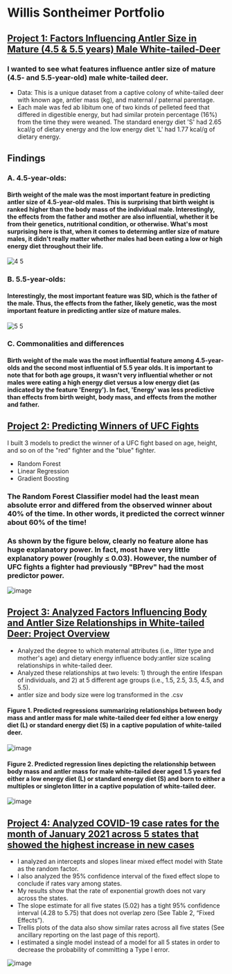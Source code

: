 # Willis Sontheimer Portfolio

## [Project 1: Factors Influencing Antler Size in Mature (4.5 & 5.5 years) Male White-tailed-Deer](https://github.com/sont5413/Predictors-of-Antler-Size-in-Mature-4.5-5.5-White-tailed-Deer)
### I wanted to see what features influence antler size of mature (4.5- and 5.5-year-old) male white-tailed deer.
* Data: This is a unique dataset from a captive colony of white-tailed deer with known age, antler mass (kg), and maternal / paternal parentage.
* Each male was fed ab libitum one of two kinds of pelleted feed that differed in digestible energy, but had similar protein percentage (16%) from the time they were weaned. The standard energy diet 'S' had 2.65 kcal/g of dietary energy and the low energy diet 'L' had 1.77 kcal/g of dietary energy.

## Findings

### A. 4.5-year-olds:
#### Birth weight of the male was the most important feature in predicting antler size of 4.5-year-old males.  This is surprising that birth weight is ranked higher than the body mass of the individual male.  Interestingly, the effects from the father and mother are also influential, whether it be from their genetics, nutritional condition, or otherwise.  What's most surprising here is that, when it comes to determing antler size of mature males, it didn't really matter whether males had been eating a low or high energy diet throughout their life.  

![4 5](https://user-images.githubusercontent.com/95881308/173692165-cfd22a23-6c83-40ec-9baf-d2a59f30e81e.jpg)


### B. 5.5-year-olds: 
#### Interestingly, the most important feature was SID, which is the father of the male.  Thus, the effects from the father, likely genetic, was the most important feature in predicting antler size of mature males. 

![5 5](https://user-images.githubusercontent.com/95881308/173692203-97f90e8e-621f-4312-878f-1b0113dad50d.jpg)

### C. Commonalities and differences
#### Birth weight of the male was the most influential feature among 4.5-year-olds and the second most influential of 5.5 year olds.  It is important to note that for both age groups, it wasn't very influential whether or not males were eating a high energy diet versus a low energy diet (as indicated by the feature 'Energy').  In fact, 'Energy' was less predictive than effects from birth weight, body mass, and effects from the mother and father.

## [Project 2: Predicting Winners of UFC Fights](https://github.com/sont5413/UFC-Fight-Data)
I built 3 models to predict the winner of a UFC fight based on age, height, and so on of the "red" fighter and the "blue" fighter.
* Random Forest 
* Linear Regression
* Gradient Boosting
### The Random Forest Classifier model had the least mean absolute error and differed from the observed winner about 40% of the time.  In other words, it predicted the correct winner about 60% of the time!

### As shown by the figure below, clearly no feature alone has huge explanatory power. In fact, most have very little explanatory power (roughly ≤ 0.03). However, the number of UFC fights a fighter had previously "BPrev" had the most predictor power.
![image](https://user-images.githubusercontent.com/95881308/172012522-218d8f87-146d-469a-b100-7e3e42fb171f.png)


## [Project 3: Analyzed Factors Influencing Body and Antler Size Relationships in White-tailed Deer: Project Overview](https://github.com/sont5413/Deer-scaling-relationships)
* Analyzed the degree to which maternal attributes (i.e., litter type and mother's age) and dietary energy influence body:antler size scaling relationships in white-tailed deer.
* Analyzed these relationships at two levels: 1) through the entire lifespan of individuals, and 2) at 5 different age groups (i.e., 1.5, 2.5, 3.5, 4.5, and 5.5).
* antler size and body size were log transformed in the .csv


#### Figure 1. Predicted regressions summarizing relationships between body mass and antler mass for male white-tailed deer fed either a low energy diet (L) or standard energy diet (S) in a captive population of white-tailed deer.
![image](https://user-images.githubusercontent.com/95881308/150654752-fd61734b-f805-4ac9-9022-4ad25e9c69da.png)


#### Figure 2. Predicted regression lines depicting the relationship between body mass and antler mass for male white-tailed deer aged 1.5 years fed either a low energy diet (L) or standard energy diet (S) and born to either a multiples or singleton litter in a captive population of white-tailed deer.
![image](https://user-images.githubusercontent.com/95881308/150654947-df38b97f-eae9-449f-9668-426da6bee2ed.png)



## [Project 4: Analyzed COVID-19 case rates for the month of January 2021 across 5 states that showed the highest increase in new cases](https://github.com/sont5413/CovidCasesJAN21)
* I analyzed an intercepts and slopes linear mixed effect model with State as the random factor.
* I also analyzed the 95% confidence interval of the fixed effect slope to conclude if rates vary among states. 
* My results show that the rate of exponential growth does not vary across the states. 
* The slope estimate for all five states (5.02) has a tight 95% confidence interval (4.28 to 5.75) that does not overlap zero (See Table 2, “Fixed Effects”).  
* Trellis plots of the data also show similar rates across all five states (See ancillary reporting on the last page of this report).
* I estimated a single model instead of a model for all 5 states in order to decrease the probability of committing a Type I error.

![image](https://user-images.githubusercontent.com/95881308/150697008-2fa3e27e-3c78-405d-b9a2-dc4bfdb85ea2.png)


